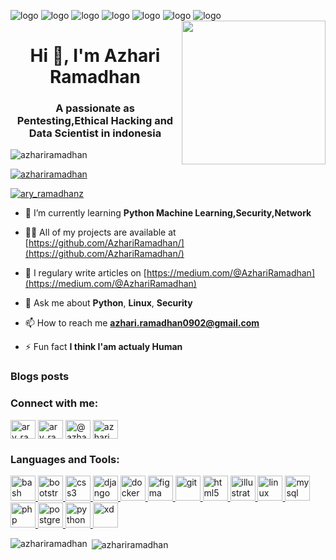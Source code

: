 ![logo](https://img.shields.io/badge/python-%233776AB.svg?&style=flat-square&logo=python&logoColor=white)
![logo](https://img.shields.io/badge/html5%20-%23E34F26.svg?&style=for-the-badge&logo=html5&logoColor=white)
![logo](https://img.shields.io/badge/css3%20-%231572B6.svg?&style=for-the-badge&logo=css3&logoColor=white)
![logo](https://img.shields.io/badge/bootstrap%20-%23563D7C.svg?&style=for-the-badge&logo=bootstrap&logoColor=white)
![logo](https://img.shields.io/badge/django%20-%23092E20.svg?&style=for-the-badge&logo=django&logoColor=white)
![logo](https://img.shields.io/badge/postgres-%23316192.svg?&style=for-the-badge&logo=postgresql&logoColor=white)
![logo](https://img.shields.io/badge/Microsoft%20Office-D83B01?logo=microsoft-office&logoColor=white&style=for-the-badge)
<img align='right' src="https://media.giphy.com/media/M9gbBd9nbDrOTu1Mqx/giphy.gif" width="230">
<h1 align="center">Hi 👋, I'm Azhari Ramadhan</h1>
<h3 align="center">A passionate as Pentesting,Ethical Hacking and Data Scientist in indonesia</h3>

<p align="left"> <img src="https://komarev.com/ghpvc/?username=azhariramadhan&label=Profile%20views&color=0e75b6&style=flat" alt="azhariramadhan" /> </p>

<p align="left"> <a href="https://github.com/ryo-ma/github-profile-trophy"><img src="https://github-profile-trophy.vercel.app/?username=azhariramadhan" alt="azhariramadhan" /></a> </p>

<p align="left"> <a href="https://twitter.com/ary_ramadhanz" target="blank"><img src="https://img.shields.io/twitter/follow/ary_ramadhanz?logo=twitter&style=for-the-badge" alt="ary_ramadhanz" /></a> </p>

- 🌱 I’m currently learning **Python Machine Learning,Security,Network**

- 👨‍💻 All of my projects are available at [https://github.com/AzhariRamadhan/](https://github.com/AzhariRamadhan/)

- 📝 I regulary write articles on [https://medium.com/@AzhariRamadhan](https://medium.com/@AzhariRamadhan)

- 💬 Ask me about **Python**, **Linux**, **Security**

- 📫 How to reach me **azhari.ramadhan0902@gmail.com**

- ⚡ Fun fact **I think I'am actualy Human**

### Blogs posts
<!-- BLOG-POST-LIST:START -->
<!-- BLOG-POST-LIST:END -->

<p align="left">
<h3 align="left">Connect with me:</h3>
<a href="https://twitter.com/ary_ramadhanz" target="blank"><img align="center" src="https://cdn.jsdelivr.net/npm/simple-icons@3.0.1/icons/twitter.svg" alt="ary_ramadhanz" height="30" width="40" /></a>
<a href="https://instagram.com/ary_ramadhanz" target="blank"><img align="center" src="https://cdn.jsdelivr.net/npm/simple-icons@3.0.1/icons/instagram.svg" alt="ary_ramadhanz" height="30" width="40" /></a>
<a href="https://medium.com/@azhariramadhan" target="blank"><img align="center" src="https://cdn.jsdelivr.net/npm/simple-icons@3.0.1/icons/medium.svg" alt="@azhariramadhan" height="30" width="40" /></a>
<a href="https://www.youtube.com/c/azhari ramadhan" target="blank"><img align="center" src="https://cdn.jsdelivr.net/npm/simple-icons@3.0.1/icons/youtube.svg" alt="azhari ramadhan" height="30" width="40" /></a>
</p>

<h3 align="left">Languages and Tools:</h3>
<p align="left"> <a href="https://www.gnu.org/software/bash/" target="_blank"> <img src="https://www.vectorlogo.zone/logos/gnu_bash/gnu_bash-icon.svg" alt="bash" width="40" height="40"/> </a> <a href="https://getbootstrap.com" target="_blank"> <img src="https://devicons.github.io/devicon/devicon.git/icons/bootstrap/bootstrap-plain.svg" alt="bootstrap" width="40" height="40"/> </a> <a href="https://www.w3schools.com/css/" target="_blank"> <img src="https://devicons.github.io/devicon/devicon.git/icons/css3/css3-original-wordmark.svg" alt="css3" width="40" height="40"/> </a> <a href="https://www.djangoproject.com/" target="_blank"> <img src="https://devicons.github.io/devicon/devicon.git/icons/django/django-original.svg" alt="django" width="40" height="40"/> </a> <a href="https://www.docker.com/" target="_blank"> <img src="https://devicons.github.io/devicon/devicon.git/icons/docker/docker-original-wordmark.svg" alt="docker" width="40" height="40"/> </a> <a href="https://www.figma.com/" target="_blank"> <img src="https://www.vectorlogo.zone/logos/figma/figma-icon.svg" alt="figma" width="40" height="40"/> </a> <a href="https://git-scm.com/" target="_blank"> <img src="https://www.vectorlogo.zone/logos/git-scm/git-scm-icon.svg" alt="git" width="40" height="40"/> </a> <a href="https://www.w3.org/html/" target="_blank"> <img src="https://devicons.github.io/devicon/devicon.git/icons/html5/html5-original-wordmark.svg" alt="html5" width="40" height="40"/> </a> <a href="https://www.adobe.com/in/products/illustrator.html" target="_blank"> <img src="https://www.vectorlogo.zone/logos/adobe_illustrator/adobe_illustrator-icon.svg" alt="illustrator" width="40" height="40"/> </a> <a href="https://www.linux.org/" target="_blank"> <img src="https://devicons.github.io/devicon/devicon.git/icons/linux/linux-original.svg" alt="linux" width="40" height="40"/> </a> <a href="https://www.mysql.com/" target="_blank"> <img src="https://devicons.github.io/devicon/devicon.git/icons/mysql/mysql-original-wordmark.svg" alt="mysql" width="40" height="40"/> </a> <a href="https://www.php.net" target="_blank"> <img src="https://devicons.github.io/devicon/devicon.git/icons/php/php-original.svg" alt="php" width="40" height="40"/> </a> <a href="https://www.postgresql.org" target="_blank"> <img src="https://devicons.github.io/devicon/devicon.git/icons/postgresql/postgresql-original-wordmark.svg" alt="postgresql" width="40" height="40"/> </a> <a href="https://www.python.org" target="_blank"> <img src="https://devicons.github.io/devicon/devicon.git/icons/python/python-original.svg" alt="python" width="40" height="40"/> </a> <a href="https://www.adobe.com/products/xd.html" target="_blank"> <img src="https://cdn.worldvectorlogo.com/logos/adobe-xd.svg" alt="xd" width="40" height="40"/> </a> </p>

<p><img align="left" src="https://github-readme-stats.vercel.app/api/top-langs/?username=azhariramadhan&layout=compact" alt="azhariramadhan" /></p>

<p>&nbsp;<img align="center" src="https://github-readme-stats.vercel.app/api?username=azhariramadhan&show_icons=true" alt="azhariramadhan" /></p>
<!--
**AzhariRamadhan/AzhariRamadhan** is a ✨ _special_ ✨ repository because its `README.md` (this file) appears on your GitHub profile.

Here are some ideas to get you started:

- 🔭 I’m currently working on ...
- 🌱 I’m currently learning ...
- 👯 I’m looking to collaborate on ...
- 🤔 I’m looking for help with ...
- 💬 Ask me about ...
- 📫 How to reach me: ...
- 😄 Pronouns: ...
- ⚡ Fun fact: ...
-->

